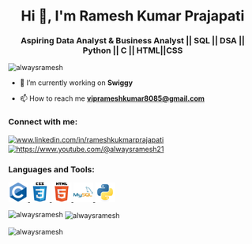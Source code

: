 <h1 align="center">Hi 👋, I'm Ramesh Kumar Prajapati</h1>
<h3 align="center">Aspiring Data Analyst & Business Analyst || SQL || DSA || Python || C || HTML||CSS</h3>

<p align="left"> <img src="https://komarev.com/ghpvc/?username=alwaysramesh&label=Profile%20views&color=0e75b6&style=flat" alt="alwaysramesh" /> </p>

- 🔭 I’m currently working on **Swiggy**

- 📫 How to reach me **viprameshkumar8085@gmail.com**

<h3 align="left">Connect with me:</h3>
<p align="left">
<a href="https://linkedin.com/in/www.linkedin.com/in/rameshkukmarprajapati" target="blank"><img align="center" src="https://raw.githubusercontent.com/rahuldkjain/github-profile-readme-generator/master/src/images/icons/Social/linked-in-alt.svg" alt="www.linkedin.com/in/rameshkukmarprajapati" height="30" width="40" /></a>
<a href="https://www.youtube.com/c/https://www.youtube.com/@alwaysramesh21" target="blank"><img align="center" src="https://raw.githubusercontent.com/rahuldkjain/github-profile-readme-generator/master/src/images/icons/Social/youtube.svg" alt="https://www.youtube.com/@alwaysramesh21" height="30" width="40" /></a>
</p>

<h3 align="left">Languages and Tools:</h3>
<p align="left"> <a href="https://www.cprogramming.com/" target="_blank" rel="noreferrer"> <img src="https://raw.githubusercontent.com/devicons/devicon/master/icons/c/c-original.svg" alt="c" width="40" height="40"/> </a> <a href="https://www.w3schools.com/css/" target="_blank" rel="noreferrer"> <img src="https://raw.githubusercontent.com/devicons/devicon/master/icons/css3/css3-original-wordmark.svg" alt="css3" width="40" height="40"/> </a> <a href="https://www.w3.org/html/" target="_blank" rel="noreferrer"> <img src="https://raw.githubusercontent.com/devicons/devicon/master/icons/html5/html5-original-wordmark.svg" alt="html5" width="40" height="40"/> </a> <a href="https://www.mysql.com/" target="_blank" rel="noreferrer"> <img src="https://raw.githubusercontent.com/devicons/devicon/master/icons/mysql/mysql-original-wordmark.svg" alt="mysql" width="40" height="40"/> </a> <a href="https://www.python.org" target="_blank" rel="noreferrer"> <img src="https://raw.githubusercontent.com/devicons/devicon/master/icons/python/python-original.svg" alt="python" width="40" height="40"/> </a> </p>

<p><img align="left" src="https://github-readme-stats.vercel.app/api/top-langs?username=alwaysramesh&show_icons=true&locale=en&layout=compact" alt="alwaysramesh" /></p>

<p>&nbsp;<img align="center" src="https://github-readme-stats.vercel.app/api?username=alwaysramesh&show_icons=true&locale=en" alt="alwaysramesh" /></p>

<p><img align="center" src="https://github-readme-streak-stats.herokuapp.com/?user=alwaysramesh&" alt="alwaysramesh" /></p>
